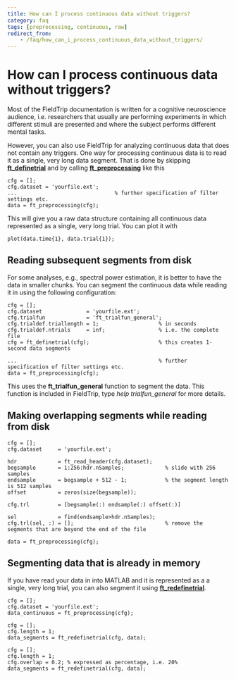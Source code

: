 ```yaml
---
title: How can I process continuous data without triggers?
category: faq
tags: [preprocessing, continuous, raw]
redirect_from:
    - /faq/how_can_i_process_continuous_data_without_triggers/
---
```


# How can I process continuous data without triggers?

Most of the FieldTrip documentation is written for a cognitive neuroscience audience, i.e. researchers that usually are performing experiments in which different stimuli are presented and where the subject performs different mental tasks.

However, you can also use FieldTrip for analyzing continuous data that does not contain any triggers. One way for processing continuous data is to read it as a single, very long data segment. That is done by skipping **[ft_definetrial](/reference/ft_definetrial)** and by calling **[ft_preprocessing](/reference/ft_preprocessing)** like this

    cfg = [];
    cfg.dataset = 'yourfile.ext';
    ...                               % further specification of filter settings etc.
    data = ft_preprocessing(cfg);

This will give you a raw data structure containing all continuous data represented as a single, very long trial. You can plot it with

    plot(data.time{1}, data.trial{1});

## Reading subsequent segments from disk

For some analyses, e.g., spectral power estimation, it is better to have the data in smaller chunks. You can segment the continuous data while reading it in using the following configuration:

    cfg = [];
    cfg.dataset              = 'yourfile.ext';
    cfg.trialfun             = 'ft_trialfun_general';
    cfg.trialdef.triallength = 1;                   % in seconds
    cfg.trialdef.ntrials     = inf;                 % i.e. the complete file
    cfg = ft_definetrial(cfg);                      % this creates 1-second data segments

    ...                                             % further specification of filter settings etc.
    data = ft_preprocessing(cfg);

This uses the **ft_trialfun_general** function to segment the data. This function is included in FieldTrip, type _help trialfun_general_ for more details.

## Making overlapping segments while reading from disk

    cfg = [];
    cfg.dataset     = 'yourfile.ext';

    hdr             = ft_read_header(cfg.dataset);
    begsample       = 1:256:hdr.nSamples;             % slide with 256 samples
    endsample       = begsample + 512 - 1;            % the segment length is 512 samples
    offset          = zeros(size(begsample));

    cfg.trl         = [begsample(:) endsample(:) offset(:)]

    sel             = find(endsample>hdr.nSamples);
    cfg.trl(sel, :) = [];                             % remove the segments that are beyond the end of the file

    data = ft_preprocessing(cfg);

## Segmenting data that is already in memory

If you have read your data in into MATLAB and it is represented as a a single, very long trial, you can also segment it using **[ft_redefinetrial](/reference/ft_redefinetrial)**.

    cfg = [];
    cfg.dataset = 'yourfile.ext';
    data_continuous = ft_preprocessing(cfg);
    
    cfg = [];
    cfg.length = 1;
    data_segments = ft_redefinetrial(cfg, data);
    
    cfg = [];
    cfg.length = 1;
    cfg.overlap = 0.2; % expressed as percentage, i.e. 20%
    data_segments = ft_redefinetrial(cfg, data);
  
    
